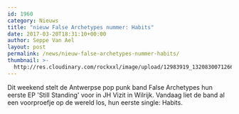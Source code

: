 ```yaml
---
id: 1960
category: Nieuws
title: "nieuw False Archetypes nummer: Habits"
date: 2017-03-20T18:31:10+00:00
author: Seppe Van Ael
layout: post
permalink: /news/nieuw-false-archetypes-nummer-habits/
thumbnail: >-
  http://res.cloudinary.com/rockxxl/image/upload/12983919_1320830071266576_6216261526944090838_o.jpg
---
```

Dit weekend stelt de Antwerpse pop punk band False Archetypes hun eerste EP 'Still Standing' voor in JH Vizit in Wilrijk. Vandaag liet de band al een voorproefje op de wereld los, hun eerste single: Habits.
